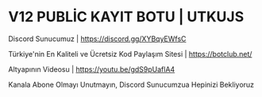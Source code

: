 # V12 PUBLİC KAYIT BOTU | UTKUJS
Discord Sunucumuz | https://discord.gg/XYBqyEWfsC

Türkiye'nin En Kaliteli ve Ücretsiz Kod Paylaşım Sitesi | https://botclub.net/

Altyapının Videosu | https://youtu.be/gdS9pUaflA4

Kanala Abone Olmayı Unutmayın, Discord Sunucumzua Hepinizi Bekliyoruz

